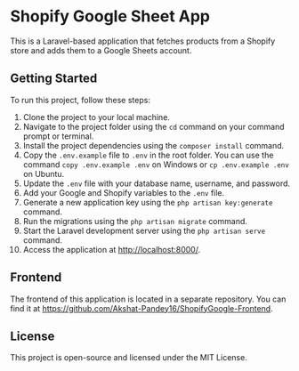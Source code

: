 # Shopify Google Sheet App

This is a Laravel-based application that fetches products from a Shopify store and adds them to a Google Sheets account.

## Getting Started

To run this project, follow these steps:

1. Clone the project to your local machine.
2. Navigate to the project folder using the `cd` command on your command prompt or terminal.
3. Install the project dependencies using the `composer install` command.
4. Copy the `.env.example` file to `.env` in the root folder. You can use the command `copy .env.example .env` on Windows or `cp .env.example .env` on Ubuntu.
5. Update the `.env` file with your database name, username, and password.
6. Add your Google and Shopify variables to the `.env` file.
7. Generate a new application key using the `php artisan key:generate` command.
8. Run the migrations using the `php artisan migrate` command.
9. Start the Laravel development server using the `php artisan serve` command.
10. Access the application at <http://localhost:8000/>.

## Frontend

The frontend of this application is located in a separate repository. You can find it at <https://github.com/Akshat-Pandey16/ShopifyGoogle-Frontend>.

## License

This project is open-source and licensed under the MIT License.